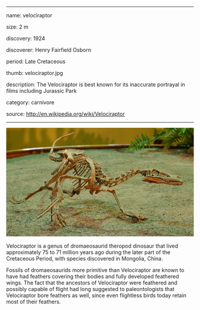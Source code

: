 
---

name: velociraptor

size: 2 m

discovery: 1924

discoverer: Henry Fairfield Osborn

period: Late Cretaceous

thumb: velociraptor.jpg

description: The Velociraptor is best known for its inaccurate portrayal in films including Jurassic Park

category: carnivore

source: http://en.wikipedia.org/wiki/Velociraptor

---

![velociraptor skeleton](img/velociraptor-skeleton.jpg)

Velociraptor is a genus of dromaeosaurid theropod dinosaur that lived approximately 75 to 71 million years ago during the later part of the Cretaceous Period, with species discovered in Mongolia, China.

Fossils of dromaeosaurids more primitive than Velociraptor are known to have had feathers covering their bodies and fully developed feathered wings. The fact that the ancestors of Velociraptor were feathered and possibly capable of flight had long suggested to paleontologists that Velociraptor bore feathers as well, since even flightless birds today retain most of their feathers.
